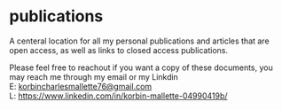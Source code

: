 # publications
A centeral location for all my personal publications and articles that are open access, as well as links to closed access publications. 

Please feel free to reachout if you want a copy of these documents, you may reach me through my email or my Linkdin
<br /> E: korbincharlesmallette76@gmail.com
<br /> L: https://www.linkedin.com/in/korbin-mallette-04990419b/
